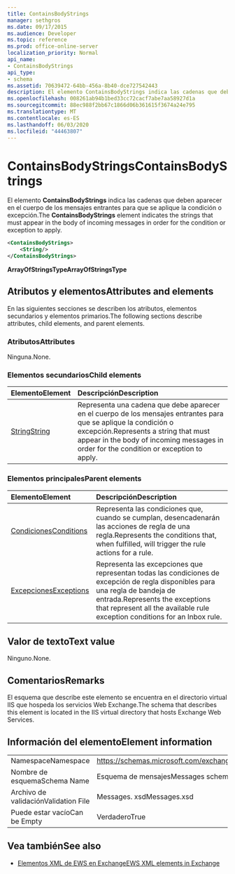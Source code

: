 ```yaml
---
title: ContainsBodyStrings
manager: sethgros
ms.date: 09/17/2015
ms.audience: Developer
ms.topic: reference
ms.prod: office-online-server
localization_priority: Normal
api_name:
- ContainsBodyStrings
api_type:
- schema
ms.assetid: 70639472-64bb-456a-8b40-dce727542443
description: El elemento ContainsBodyStrings indica las cadenas que deben aparecer en el cuerpo de los mensajes entrantes para que se aplique la condición o excepción.
ms.openlocfilehash: 008261ab94b1bed33cc72cacf7abe7aa58927d1a
ms.sourcegitcommit: 88ec988f2bb67c1866d06b361615f3674a24e795
ms.translationtype: MT
ms.contentlocale: es-ES
ms.lasthandoff: 06/03/2020
ms.locfileid: "44463807"
---
```

# <a name="containsbodystrings"></a><span data-ttu-id="9afd2-103">ContainsBodyStrings</span><span class="sxs-lookup"><span data-stu-id="9afd2-103">ContainsBodyStrings</span></span>

<span data-ttu-id="9afd2-104">El elemento **ContainsBodyStrings** indica las cadenas que deben aparecer en el cuerpo de los mensajes entrantes para que se aplique la condición o excepción.</span><span class="sxs-lookup"><span data-stu-id="9afd2-104">The **ContainsBodyStrings** element indicates the strings that must appear in the body of incoming messages in order for the condition or exception to apply.</span></span> 
  
```XML
<ContainsBodyStrings>
    <String/>
</ContainsBodyStrings>
```

 <span data-ttu-id="9afd2-105">**ArrayOfStringsType**</span><span class="sxs-lookup"><span data-stu-id="9afd2-105">**ArrayOfStringsType**</span></span>
## <a name="attributes-and-elements"></a><span data-ttu-id="9afd2-106">Atributos y elementos</span><span class="sxs-lookup"><span data-stu-id="9afd2-106">Attributes and elements</span></span>

<span data-ttu-id="9afd2-107">En las siguientes secciones se describen los atributos, elementos secundarios y elementos primarios.</span><span class="sxs-lookup"><span data-stu-id="9afd2-107">The following sections describe attributes, child elements, and parent elements.</span></span>
  
### <a name="attributes"></a><span data-ttu-id="9afd2-108">Atributos</span><span class="sxs-lookup"><span data-stu-id="9afd2-108">Attributes</span></span>

<span data-ttu-id="9afd2-109">Ninguna.</span><span class="sxs-lookup"><span data-stu-id="9afd2-109">None.</span></span>
  
### <a name="child-elements"></a><span data-ttu-id="9afd2-110">Elementos secundarios</span><span class="sxs-lookup"><span data-stu-id="9afd2-110">Child elements</span></span>

|<span data-ttu-id="9afd2-111">**Elemento**</span><span class="sxs-lookup"><span data-stu-id="9afd2-111">**Element**</span></span>|<span data-ttu-id="9afd2-112">**Descripción**</span><span class="sxs-lookup"><span data-stu-id="9afd2-112">**Description**</span></span>|
|:-----|:-----|
|[<span data-ttu-id="9afd2-113">String</span><span class="sxs-lookup"><span data-stu-id="9afd2-113">String</span></span>](string.md) <br/> |<span data-ttu-id="9afd2-114">Representa una cadena que debe aparecer en el cuerpo de los mensajes entrantes para que se aplique la condición o excepción.</span><span class="sxs-lookup"><span data-stu-id="9afd2-114">Represents a string that must appear in the body of incoming messages in order for the condition or exception to apply.</span></span>  <br/> |
   
### <a name="parent-elements"></a><span data-ttu-id="9afd2-115">Elementos principales</span><span class="sxs-lookup"><span data-stu-id="9afd2-115">Parent elements</span></span>

|<span data-ttu-id="9afd2-116">**Elemento**</span><span class="sxs-lookup"><span data-stu-id="9afd2-116">**Element**</span></span>|<span data-ttu-id="9afd2-117">**Descripción**</span><span class="sxs-lookup"><span data-stu-id="9afd2-117">**Description**</span></span>|
|:-----|:-----|
|[<span data-ttu-id="9afd2-118">Condiciones</span><span class="sxs-lookup"><span data-stu-id="9afd2-118">Conditions</span></span>](conditions.md) <br/> |<span data-ttu-id="9afd2-119">Representa las condiciones que, cuando se cumplan, desencadenarán las acciones de regla de una regla.</span><span class="sxs-lookup"><span data-stu-id="9afd2-119">Represents the conditions that, when fulfilled, will trigger the rule actions for a rule.</span></span>  <br/> |
|[<span data-ttu-id="9afd2-120">Excepciones</span><span class="sxs-lookup"><span data-stu-id="9afd2-120">Exceptions</span></span>](exceptions.md) <br/> |<span data-ttu-id="9afd2-121">Representa las excepciones que representan todas las condiciones de excepción de regla disponibles para una regla de bandeja de entrada.</span><span class="sxs-lookup"><span data-stu-id="9afd2-121">Represents the exceptions that represent all the available rule exception conditions for an Inbox rule.</span></span>  <br/> |
   
## <a name="text-value"></a><span data-ttu-id="9afd2-122">Valor de texto</span><span class="sxs-lookup"><span data-stu-id="9afd2-122">Text value</span></span>

<span data-ttu-id="9afd2-123">Ninguno.</span><span class="sxs-lookup"><span data-stu-id="9afd2-123">None.</span></span>
  
## <a name="remarks"></a><span data-ttu-id="9afd2-124">Comentarios</span><span class="sxs-lookup"><span data-stu-id="9afd2-124">Remarks</span></span>

<span data-ttu-id="9afd2-125">El esquema que describe este elemento se encuentra en el directorio virtual IIS que hospeda los servicios Web Exchange.</span><span class="sxs-lookup"><span data-stu-id="9afd2-125">The schema that describes this element is located in the IIS virtual directory that hosts Exchange Web Services.</span></span>
  
## <a name="element-information"></a><span data-ttu-id="9afd2-126">Información del elemento</span><span class="sxs-lookup"><span data-stu-id="9afd2-126">Element information</span></span>

|||
|:-----|:-----|
|<span data-ttu-id="9afd2-127">Namespace</span><span class="sxs-lookup"><span data-stu-id="9afd2-127">Namespace</span></span>  <br/> |https://schemas.microsoft.com/exchange/services/2006/messages  <br/> |
|<span data-ttu-id="9afd2-128">Nombre de esquema</span><span class="sxs-lookup"><span data-stu-id="9afd2-128">Schema Name</span></span>  <br/> |<span data-ttu-id="9afd2-129">Esquema de mensajes</span><span class="sxs-lookup"><span data-stu-id="9afd2-129">Messages schema</span></span>  <br/> |
|<span data-ttu-id="9afd2-130">Archivo de validación</span><span class="sxs-lookup"><span data-stu-id="9afd2-130">Validation File</span></span>  <br/> |<span data-ttu-id="9afd2-131">Messages. xsd</span><span class="sxs-lookup"><span data-stu-id="9afd2-131">Messages.xsd</span></span>  <br/> |
|<span data-ttu-id="9afd2-132">Puede estar vacío</span><span class="sxs-lookup"><span data-stu-id="9afd2-132">Can be Empty</span></span>  <br/> |<span data-ttu-id="9afd2-133">Verdadero</span><span class="sxs-lookup"><span data-stu-id="9afd2-133">True</span></span>  <br/> |
   
## <a name="see-also"></a><span data-ttu-id="9afd2-134">Vea también</span><span class="sxs-lookup"><span data-stu-id="9afd2-134">See also</span></span>



- [<span data-ttu-id="9afd2-135">Elementos XML de EWS en Exchange</span><span class="sxs-lookup"><span data-stu-id="9afd2-135">EWS XML elements in Exchange</span></span>](ews-xml-elements-in-exchange.md)

